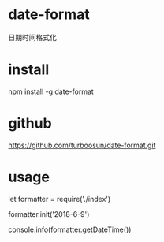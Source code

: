 # date-format
日期时间格式化
# install
npm install -g date-format
# github
https://github.com/turboosun/date-format.git
# usage
let formatter = require('./index')

formatter.init('2018-6-9')

console.info(formatter.getDateTime())
